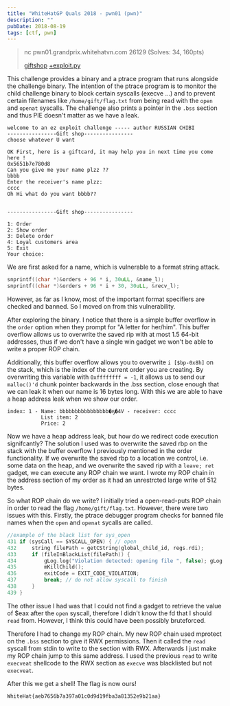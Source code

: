 ```yaml
---
title: "WhiteHatGP Quals 2018 - pwn01 (pwn)"
description: ""
pubDate: 2018-08-19
tags: [ctf, pwn]
---
```


> nc pwn01.grandprix.whitehatvn.com 26129
(Solves: 34, 160pts)
>
> [giftshop][giftshop] [+exploit.py][exploit]

This challenge provides a binary and a ptrace program that runs alongside the challenge binary. The intention of the ptrace program is to monitor the child challenge binary to block certain syscalls (execve ...) and to prevent certain filenames like `/home/gift/flag.txt` from being read with the `open` and `openat` syscalls. The challenge also prints a pointer in the `.bss` section and thus PIE doesn't matter as we have a leak.

```
welcome to an ez exploit challenge ----- author RUSSIAN CHIBI
----------------Gift shop----------------
choose whatever U want

OK First, here is a giftcard, it may help you in next time you come here !
0x5651b7e780d8
Can you give me your name plzz ??
bbbb
Enter the receiver's name plzz: 
cccc
Oh Hi what do you want bbbb?? 


----------------Gift shop----------------

1: Order
2: Show order
3: Delete order
4: Loyal customers area
5: Exit
Your choice:
```

We are first asked for a name, which is vulnerable to a format string attack.

```c
snprintf((char *)&orders + 96 * i, 30uLL, &name_l);
snprintf((char *)&orders + 96 * i + 30, 30uLL, &recv_l);
```

However, as far as I know, most of the important format specifiers are checked and banned. So I moved on from this vulnerability.


After exploring the binary. I notice that there is a simple buffer overflow in the `order` option when they prompt for "A letter for her/him". This buffer overflow allows us to overwrite the saved rip with at most 1.5 64-bit addresses, thus if we don't have a single win gadget we won't be able to write a proper ROP chain.

Additionally, this buffer overflow allows you to overwrite `i [$bp-0x8h]` on the stack, which is the index of the current order you are creating. By overwriting this variable with `0xffffffff = -1`, it allows us to send our `malloc()'d` chunk pointer backwards in the .bss section, close enough that we can leak it when our name is 16 bytes long. With this we are able to have a heap address leak when we show our order.
```
index: 1 - Name: bbbbbbbbbbbbbbbb�ҕ�4V - receiver: cccc 
           List item: 2  
           Price: 2 
```

Now we have a heap address leak, but how do we redirect code execution signifcantly? The solution I used was to overwrite the saved rbp on the stack with the buffer overflow I previously mentioned in the order functionality. If we overwrite the saved rbp to a location we control, i.e. some data on the heap, and we overwrite the saved rip with a `leave; ret` gadget, we can execute any ROP chain we want. I wrote my ROP chain in the address section of my order as it had an unrestrcted large write of 512 bytes.


So what ROP chain do we write? I initially tried a open-read-puts ROP chain in order to read the flag `/home/gift/flag.txt`. However, there were two issues with this. Firstly, the ptrace debugger program checks for banned file names when the `open` and `openat` sycalls are called.
```c
//example of the black list for sys_open
431 if (sysCall == SYSCALL_OPEN) { // open
432     string filePath = getCString(global_child_id, regs.rdi);
433     if (fileInBlackList(filePath)) {
434         gLog.log("Violation detected: opening file ", false); gLog.log(filePath);
435         mKillChild();
436         exitCode = EXIT_CODE_VIOLATION;
437         break; // do not allow syscall to finish
438     }
439 }
```
The other issue I had was that I could not find a gadget to retrieve the value of $eax after the `open` syscall, therefore I didn't know the fd that I should `read` from. However, I think this could have been possibly bruteforced.

Therefore I had to change my ROP chain. My new ROP chain used mprotect on the `.bss` section to give it RWX permissions. Then it called the `read` syscall from stdin to write to the section with RWX. Afterwards I just make my ROP chain jump to this same address. I used the previous `read` to write `execveat` shellcode to the RWX section as `execve` was blacklisted but not `execveat`.

After this we get a shell! The flag is now ours!

`WhiteHat{aeb7656b7a397a01c0d9d19fba3a81352e9b21aa}`

[giftshop]: /ctf/2018-08-19-whitegp-pwn01/giftshop
[exploit]: /ctf/2018-08-19-whitegp-pwn01/exploit.py
